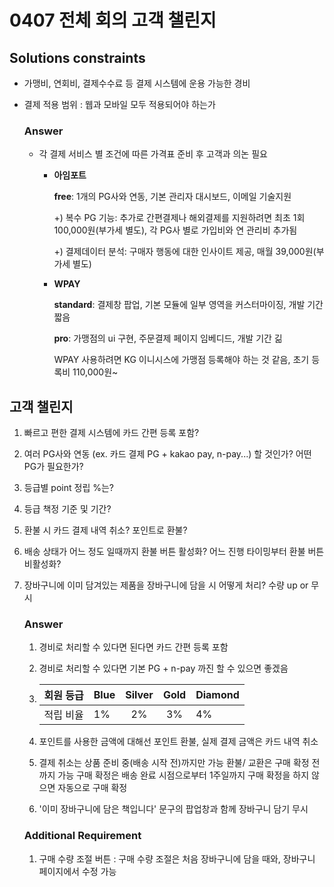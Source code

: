 ﻿# 0407 전체 회의 고객 챌린지
## Solutions constraints

- 가맹비, 연회비, 결제수수료 등 결제 시스템에 운용 가능한 경비

- 결제 적용 범위 : 웹과 모바일 모두 적용되어야 하는가

  ### Answer

  - 각 결제 서비스 별 조건에 따른 가격표 준비 후 고객과 의논 필요
      - **아임포트**
        
        **free**: 1개의 PG사와 연동, 기본 관리자 대시보드, 이메일 기술지원
        
        +) 복수 PG 기능: 추가로 간편결제나 해외결제를 지원하려면 최초 1회 100,000원(부가세 별도), 각 PG사 별로 가입비와 연 관리비 추가됨
        
        +) 결제데이터 분석: 구매자 행동에 대한 인사이트 제공, 매월 39,000원(부가세 별도)
        
        

      - **WPAY**
        
        **standard**: 결제창 팝업, 기본 모듈에 일부 영역을 커스터마이징, 개발 기간 짧음
        
        **pro**: 가맹점의 ui 구현, 주문결제 페이지 임베디드, 개발 기간 긺
        
        WPAY 사용하려면 KG 이니시스에 가맹점 등록해야 하는 것 같음, 초기 등록비 110,000원~
     

## 고객 챌린지

1. 빠르고 편한 결제 시스템에 카드 간편 등록 포함?

2. 여러 PG사와 연동 (ex. 카드 결제 PG + kakao pay, n-pay...) 할 것인가? 어떤 PG가 필요한가?

3. 등급별 point 정립 %는?

4. 등급 책정 기준 및 기간?

5. 환불 시 카드 결제 내역 취소? 포인트로 환불?

6. 배송 상태가 어느 정도 일때까지 환불 버튼 활성화? 어느 진행 타이밍부터 환불 버튼 비활성화?

7. 장바구니에 이미 담겨있는 제품을 장바구니에 담을 시 어떻게 처리? 수량 up or 무시

   ### Answer

   1. 경비로 처리할 수 있다면 된다면 카드 간편 등록 포함

   2. 경비로 처리할 수 있다면 기본 PG + n-pay 까진 할 수 있으면 좋겠음

   3. | 회원 등급 | Blue | Silver | Gold | Diamond |
      | --------- | ---- | :----: | :--: | ------- |
      | 적립 비율 | 1%   |   2%   |  3%  | 4%      |

   4. 포인트를 사용한 금액에 대해선 포인트 환불, 실제 결제 금액은 카드 내역 취소

   5. 결제 취소는 상품 준비 중(배송 시작 전)까지만 가능
      환불/ 교환은 구매 확정 전까지 가능
      구매 확정은 배송 완료 시점으로부터 1주일까지 구매 확정을 하지 않으면 자동으로 구매 확정

   6. '이미 장바구니에 담은 책입니다' 문구의 팝업창과 함께 장바구니 담기 무시

   ### Additional Requirement

   1. 구매 수량 조절 버튼 : 구매 수량 조절은 처음 장바구니에 담을 때와, 장바구니 페이지에서 수정 가능
